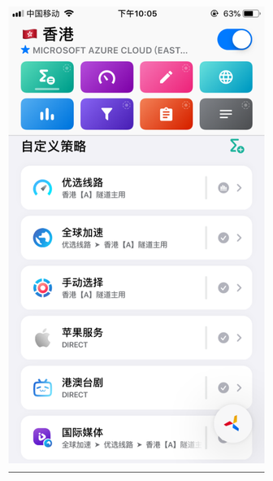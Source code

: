 ![活动介绍][1]
***










[1]:/img/主页介绍.png "主页介绍"
[2]:/img/网络活动介绍.png "活动介绍"
[3]:/img/日志介绍.png "日志介绍"
